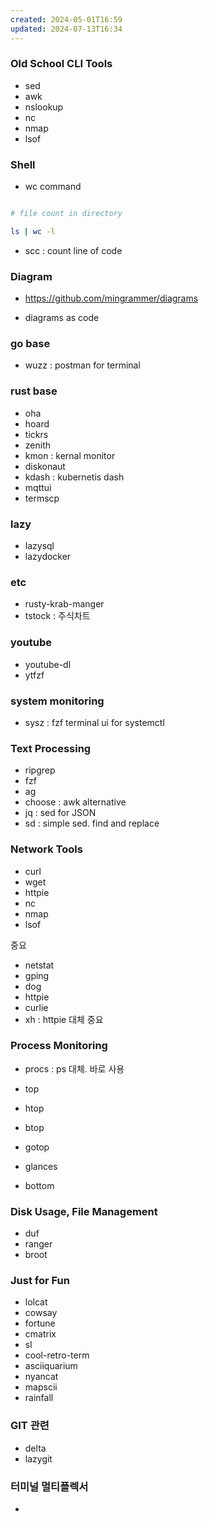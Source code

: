 ```yaml
---
created: 2024-05-01T16:59
updated: 2024-07-13T16:34
---
```


### Old School CLI Tools

- sed
- awk
- nslookup
- nc
- nmap
- lsof

### Shell

- wc command

```bash

# file count in directory

ls | wc -l


```

- scc : count line of code

### Diagram

- https://github.com/mingrammer/diagrams

- diagrams as code

### go base

- wuzz : postman for terminal

### rust base

- oha
- hoard
- tickrs
- zenith
- kmon : kernal monitor
- diskonaut
- kdash : kubernetis dash
- mqttui
- termscp

### lazy

- lazysql
- lazydocker

### etc

- rusty-krab-manger
- tstock : 주식차트

### youtube

- youtube-dl
- ytfzf

### system monitoring

- sysz : fzf terminal ui for systemctl

### Text Processing

- ripgrep
- fzf
- ag
- choose : awk alternative
- jq : sed for JSON
- sd : simple sed. find and replace

### Network Tools

- curl
- wget
- httpie
- nc
- nmap
- lsof

중요

- netstat
- gping
- dog
- httpie
- curlie
- xh : httpie 대체 중요

### Process Monitoring

- procs : ps 대체. 바로 사용

- top
- htop
- btop
- gotop
- glances
- bottom

### Disk Usage, File Management

- duf
- ranger
- broot

### Just for Fun

- lolcat
- cowsay
- fortune
- cmatrix
- sl
- cool-retro-term
- asciiquarium
- nyancat
- mapscii
- rainfall

### GIT 관련

- delta
- lazygit

### 터미널 멀티플렉서

-
